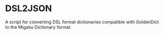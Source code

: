 # DSL2JSON
A script for converting DSL format dictionaries compatible with GoldenDict to the Migaku Dictionary format.
